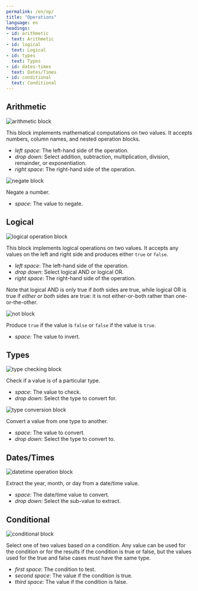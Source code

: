 ```yaml
---
permalink: /en/op/
title: "Operations"
language: en
headings:
- id: arithmetic
  text: Arithmetic
- id: logical
  text: Logical
- id: types
  text: Types
- id: dates-times
  text: Dates/Times
- id: conditional
  text: Conditional
---
```


## Arithmetic

<img class="block" src="{{page.permalink | append: 'arithmetic.svg' | relative_url}}" alt="arithmetic block"/>

This block implements mathematical computations on two values.
It accepts numbers, column names, and nested operation blocks.

- *left space*: The left-hand side of the operation.
- *drop down*: Select addition, subtraction, multiplication, division, remainder, or exponentiation.
- *right space*: The right-hand side of the operation.

<img class="block" src="{{page.permalink | append: 'negate.svg' | relative_url}}" alt="negate block"/>

Negate a number.

- *space*: The value to negate.

## Logical

<img class="block" src="{{page.permalink | append: 'logical_op.svg' | relative_url}}" alt="logical operation block"/>

This block implements logical operations on two values.
It accepts any values on the left and right side
and produces either `true` or `false`.

- *left space*: The left-hand side of the operation.
- *drop down*: Select logical AND or logical OR.
- *right space*: The right-hand side of the operation.

Note that logical AND is only true if *both* sides are true,
while logical OR is true if *either or both* sides are true:
it is not either-or-both rather than one-or-the-other.

<img class="block" src="{{page.permalink | append: 'not.svg' | relative_url}}" alt="not block"/>

Produce `true` if the value is `false` or `false` if the value is `true`.

- *space*: The value to invert.

## Types

<img class="block" src="{{page.permalink | append: 'type_check.svg' | relative_url}}" alt="type checking block"/>

Check if a value is of a particular type.

- *space*: The value to check.
- *drop down*: Select the type to convert for.

<img class="block" src="{{page.permalink | append: 'type_convert.svg' | relative_url}}" alt="type conversion block"/>

Convert a value from one type to another.

- *space*: The value to convert.
- *drop down*: Select the type to convert to.

## Dates/Times

<img class="block" src="{{page.permalink | append: 'datetime_op.svg' | relative_url}}" alt="datetime operation block"/>

Extract the year, month, or day from a date/time value.

- *space*: The date/time value to convert.
- *drop down*: Select the sub-value to extract.

## Conditional

<img class="block" src="{{page.permalink | append: 'conditional.svg' | relative_url}}" alt="conditional block"/>

Select one of two values based on a condition.
Any value can be used for the condition or for the results if the condition is true or false,
but the values used for the true and false cases must have the same type.

- *first space*: The condition to test.
- *second space*: The value if the condition is true.
- *third space*: The value if the condition is false.
